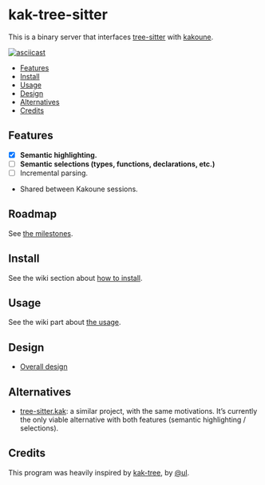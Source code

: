 # kak-tree-sitter

This is a binary server that interfaces [tree-sitter](https://tree-sitter.github.io/) with
[kakoune](https://kakoune.org/).

[![asciicast](https://asciinema.org/a/606062.svg)](https://asciinema.org/a/606062)

- [Features](#features)
- [Install](#install)
- [Usage](#usage)
- [Design](#design)
- [Alternatives](#alternatives)
- [Credits](#credits)

## Features

- [x] **Semantic highlighting.**
- [ ] **Semantic selections (types, functions, declarations, etc.)**
- [ ] Incremental parsing.
- Shared between Kakoune sessions.

## Roadmap

See [the milestones](https://github.com/phaazon/kak-tree-sitter/milestones).

## Install

See the wiki section about [how to install](https://github.com/phaazon/kak-tree-sitter/wiki/Install).

## Usage

See the wiki part about [the usage](https://github.com/phaazon/kak-tree-sitter/wiki/Usage).

## Design

- [Overall design](./doc/design.md)

## Alternatives

- [tree-sitter.kak](https://github.com/enricozb/tree-sitter.kak): a similar project, with the same motivations. It’s
  currently the only viable alternative with both features (semantic highlighting / selections).

## Credits

This program was heavily inspired by [kak-tree](https://github.com/ul/kak-tree), by [@ul](https://github.com/ul).
